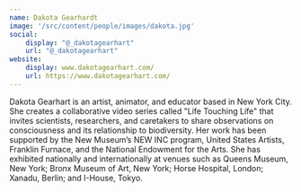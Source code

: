 ```yaml
---
name: Dakota Gearhardt
image: '/src/content/people/images/dakota.jpg'
social: 
    display: "@_dakotagearhart"
    url: "@_dakotagearhart" 
website: 
    display: www.dakotagearhart.com/
    url: https://www.dakotagearhart.com/
---
```


Dakota Gearhart is an artist, animator, and educator based in New York City. She creates a collaborative video series called "Life Touching Life" that invites scientists, researchers, and caretakers to share observations on consciousness and its relationship to biodiversity. Her work has been supported by the New Museum’s NEW INC program, United States Artists, Franklin Furnace, and the National Endowment for the Arts. She has exhibited nationally and internationally at venues such as Queens Museum, New York; Bronx Museum of Art, New York; Horse Hospital, London; Xanadu, Berlin; and I-House, Tokyo.

